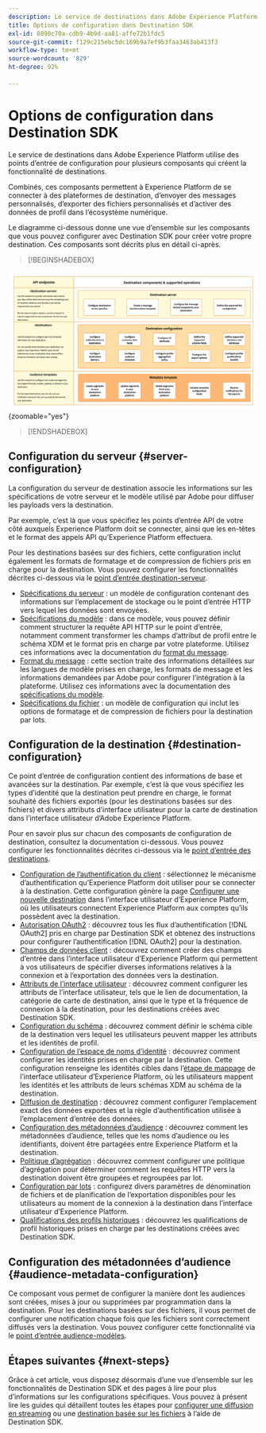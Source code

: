```yaml
---
description: Le service de destinations dans Adobe Experience Platform utilise des points d’entrée de configuration pour plusieurs composants qui créent la fonctionnalité de destinations. Découvrez comment ces composants combinés permettent à Experience Platform de se connecter à des partenaires de destination, d’envoyer des messages personnalisés et d’activer des données de profil dans l’écosystème numérique.
title: Options de configuration dans Destination SDK
exl-id: 8890c70a-cdb9-4b9d-aa81-affe72b1fdc5
source-git-commit: f129c215ebc5dc169b9a7ef9b3faa3463ab413f3
workflow-type: tm+mt
source-wordcount: '829'
ht-degree: 92%

---
```


# Options de configuration dans Destination SDK

Le service de destinations dans Adobe Experience Platform utilise des points d’entrée de configuration pour plusieurs composants qui créent la fonctionnalité de destinations.

Combinés, ces composants permettent à Experience Platform de se connecter à des plateformes de destination, d’envoyer des messages personnalisés, d’exporter des fichiers personnalisés et d’activer des données de profil dans l’écosystème numérique.

Le diagramme ci-dessous donne une vue d’ensemble sur les composants que vous pouvez configurer avec Destination SDK pour créer votre propre destination. Ces composants sont décrits plus en détail ci-après.

>[!BEGINSHADEBOX]

![Diagramme présentant les composants de Destination SDK, les points d’entrée de configuration et les opérations pris en charge par ceux-ci.](../assets/functionality/destination-sdk-components-diagram.png){zoomable="yes"}

>[!ENDSHADEBOX]

## Configuration du serveur {#server-configuration}

La configuration du serveur de destination associe les informations sur les spécifications de votre serveur et le modèle utilisé par Adobe pour diffuser les payloads vers la destination.

Par exemple, c’est là que vous spécifiez les points d’entrée API de votre côté auxquels Experience Platform doit se connecter, ainsi que les en-têtes et le format des appels API qu’Experience Platform effectuera.

Pour les destinations basées sur des fichiers, cette configuration inclut également les formats de formatage et de compression de fichiers pris en charge pour la destination. Vous pouvez configurer les fonctionnalités décrites ci-dessous via le [point d’entrée destination-serveur](../authoring-api/destination-server/create-destination-server.md).

* [Spécifications du serveur](destination-server/server-specs.md) : un modèle de configuration contenant des informations sur l’emplacement de stockage ou le point d’entrée HTTP vers lequel les données sont envoyées.
* [Spécifications du modèle](destination-server/templating-specs.md) : dans ce modèle, vous pouvez définir comment structurer la requête API HTTP sur le point d’entrée, notamment comment transformer les champs d’attribut de profil entre le schéma XDM et le format pris en charge par votre plateforme. Utilisez ces informations avec la documentation du [format du message](destination-server/message-format.md).
* [Format du message](destination-server/message-format.md) : cette section traite des informations détaillées sur les langues de modèle prises en charge, les formats de message et les informations demandées par Adobe pour configurer l’intégration à la plateforme. Utilisez ces informations avec la documentation des [spécifications du modèle](destination-server/templating-specs.md).
* [Spécifications du fichier](destination-server/file-formatting.md) : un modèle de configuration qui inclut les options de formatage et de compression de fichiers pour la destination par lots.

## Configuration de la destination {#destination-configuration}

Ce point d’entrée de configuration contient des informations de base et avancées sur la destination. Par exemple, c’est là que vous spécifiez les types d’identité que la destination peut prendre en charge, le format souhaité des fichiers exportés (pour les destinations basées sur des fichiers) et divers attributs d’interface utilisateur pour la carte de destination dans l’interface utilisateur d’Adobe Experience Platform.

Pour en savoir plus sur chacun des composants de configuration de destination, consultez la documentation ci-dessous. Vous pouvez configurer les fonctionnalités décrites ci-dessous via le [point d’entrée des destinations](../authoring-api/destination-configuration/create-destination-configuration.md).

* [Configuration de l’authentification du client](destination-configuration/customer-authentication.md) : sélectionnez le mécanisme d’authentification qu’Experience Platform doit utiliser pour se connecter à la destination. Cette configuration génère la page [Configurer une nouvelle destination](../../ui/connect-destination.md) dans l’interface utilisateur d’Experience Platform, où les utilisateurs connectent Experience Platform aux comptes qu’ils possèdent avec la destination.
* [Autorisation OAuth2](destination-configuration/oauth2-authorization.md) : découvrez tous les flux d’authentification [!DNL OAuth2] pris en charge par Destination SDK et obtenez des instructions pour configurer l’authentification [!DNL OAuth2] pour la destination.
* [Champs de données client](destination-configuration/customer-data-fields.md) : découvrez comment créer des champs d’entrée dans l’interface utilisateur d’Experience Platform qui permettent à vos utilisateurs de spécifier diverses informations relatives à la connexion et à l’exportation des données vers la destination.
* [Attributs de l’interface utilisateur](destination-configuration/ui-attributes.md) : découvrez comment configurer les attributs de l’interface utilisateur, tels que le lien de documentation, la catégorie de carte de destination, ainsi que le type et la fréquence de connexion à la destination, pour les destinations créées avec Destination SDK.
* [Configuration du schéma](destination-configuration/schema-configuration.md) : découvrez comment définir le schéma cible de la destination vers lequel les utilisateurs peuvent mapper les attributs et les identités de profil.
* [Configuration de l’espace de noms d’identité](destination-configuration/identity-namespace-configuration.md) : découvrez comment configurer les identités prises en charge par la destination. Cette configuration renseigne les identités cibles dans l’[étape de mappage](../../ui/activate-segment-streaming-destinations.md#mapping) de l’interface utilisateur d’Experience Platform, où les utilisateurs mappent les identités et les attributs de leurs schémas XDM au schéma de la destination.
* [Diffusion de destination](destination-configuration/destination-delivery.md) : découvrez comment configurer l’emplacement exact des données exportées et la règle d’authentification utilisée à l’emplacement d’entrée des données.
* [Configuration des métadonnées d’audience](destination-configuration/audience-metadata-configuration.md) : découvrez comment les métadonnées d’audience, telles que les noms d’audience ou les identifiants, doivent être partagées entre Experience Platform et la destination.
* [Politique d’agrégation](destination-configuration/aggregation-policy.md) : découvrez comment configurer une politique d’agrégation pour déterminer comment les requêtes HTTP vers la destination doivent être groupées et regroupées par lot.
* [Configuration par lots](destination-configuration/batch-configuration.md) : configurez divers paramètres de dénomination de fichiers et de planification de l’exportation disponibles pour les utilisateurs au moment de la connexion à la destination dans l’interface utilisateur d’Experience Platform.
* [Qualifications des profils historiques](destination-configuration/historical-profile-qualifications.md) : découvrez les qualifications de profil historiques prises en charge par les destinations créées avec Destination SDK.

## Configuration des métadonnées d’audience {#audience-metadata-configuration}

Ce composant vous permet de configurer la manière dont les audiences sont créées, mises à jour ou supprimées par programmation dans la destination. Pour les destinations basées sur des fichiers, il vous permet de configurer une notification chaque fois que les fichiers sont correctement diffusés vers la destination. Vous pouvez configurer cette fonctionnalité via le [point d’entrée audience-modèles](../metadata-api/create-audience-template.md).

## Étapes suivantes {#next-steps}

Grâce à cet article, vous disposez désormais d’une vue d’ensemble sur les fonctionnalités de Destination SDK et des pages à lire pour plus d’informations sur les configurations spécifiques. Vous pouvez à présent lire les guides qui détaillent toutes les étapes pour [configurer une diffusion en streaming](../guides/configure-destination-instructions.md) ou une [destination basée sur les fichiers](../guides/configure-file-based-destination-instructions.md) à l’aide de Destination SDK.
